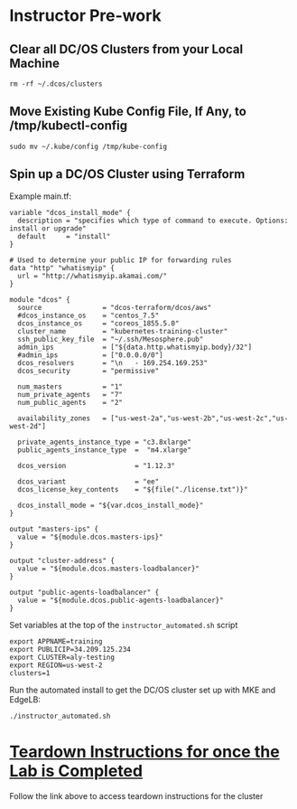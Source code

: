 # Instructor Pre-work

## Clear all DC/OS Clusters from your Local Machine
```
rm -rf ~/.dcos/clusters
```

## Move Existing Kube Config File, If Any, to /tmp/kubectl-config
```
sudo mv ~/.kube/config /tmp/kube-config
```

## Spin up a DC/OS Cluster using Terraform

Example main.tf:
```
variable "dcos_install_mode" {
  description = "specifies which type of command to execute. Options: install or upgrade"
  default     = "install"
}

# Used to determine your public IP for forwarding rules
data "http" "whatismyip" {
  url = "http://whatismyip.akamai.com/"
}

module "dcos" {
  source               = "dcos-terraform/dcos/aws"
  #dcos_instance_os    = "centos_7.5"
  dcos_instance_os     = "coreos_1855.5.0"
  cluster_name         = "kubernetes-training-cluster"
  ssh_public_key_file  = "~/.ssh/Mesosphere.pub"
  admin_ips            = ["${data.http.whatismyip.body}/32"]
  #admin_ips           = ["0.0.0.0/0"]
  dcos_resolvers       = "\n   - 169.254.169.253"
  dcos_security        = "permissive"

  num_masters          = "1"
  num_private_agents   = "7"
  num_public_agents    = "2"

  availability_zones   = ["us-west-2a","us-west-2b","us-west-2c","us-west-2d"]

  private_agents_instance_type = "c3.8xlarge"
  public_agents_instance_type  =  "m4.xlarge"

  dcos_version                 = "1.12.3"

  dcos_variant                 = "ee"
  dcos_license_key_contents    = "${file("./license.txt")}"

  dcos_install_mode = "${var.dcos_install_mode}"
}

output "masters-ips" {
  value = "${module.dcos.masters-ips}"
}

output "cluster-address" {
  value = "${module.dcos.masters-loadbalancer}"
}

output "public-agents-loadbalancer" {
  value = "${module.dcos.public-agents-loadbalancer}"
}
```

Set variables at the top of the `instructor_automated.sh` script
```
export APPNAME=training
export PUBLICIP=34.209.125.234
export CLUSTER=aly-testing
export REGION=us-west-2
clusters=1
```

Run the automated install to get the DC/OS cluster set up with MKE and EdgeLB:
```
./instructor_automated.sh
```

# [Teardown Instructions for once the Lab is Completed](https://github.com/ably77/dcos-kubernetes-training/tree/master/teardown.md)
Follow the link above to access teardown instructions for the cluster
